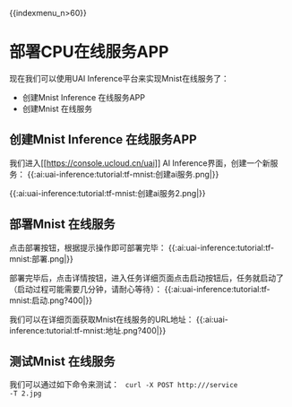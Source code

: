 {{indexmenu_n>60}}

# 部署CPU在线服务APP
现在我们可以使用UAI Inference平台来实现Mnist在线服务了：

  * 创建Mnist Inference 在线服务APP
  * 创建Mnist 在线服务

## 创建Mnist Inference 在线服务APP
我们进入[[https://console.ucloud.cn/uai]] AI Inference界面，创建一个新服务：
{{:ai:uai-inference:tutorial:tf-mnist:创建ai服务.png|}}

{{:ai:uai-inference:tutorial:tf-mnist:创建ai服务2.png|}}

## 部署Mnist 在线服务
点击部署按钮，根据提示操作即可部署完毕：
{{:ai:uai-inference:tutorial:tf-mnist:部署.png|}}

部署完毕后，点击详情按钮，进入任务详细页面点击启动按钮后，任务就启动了（启动过程可能需要几分钟，请耐心等待）：
{{:ai:uai-inference:tutorial:tf-mnist:启动.png?400|}}

我们可以在详细页面获取Mnist在线服务的URL地址：
{{:ai:uai-inference:tutorial:tf-mnist:地址.png?400|}}

## 测试Mnist 在线服务
我们可以通过如下命令来测试：
<code>
curl -X POST http://<URL>/service -T 2.jpg
</code>


